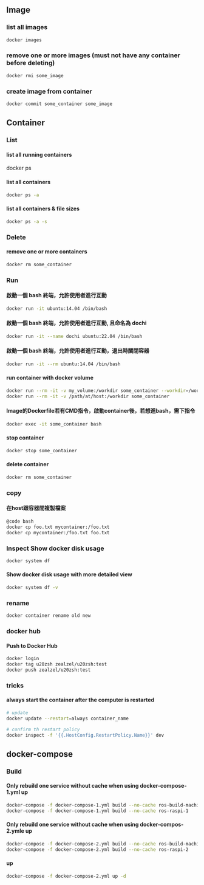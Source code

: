 ## Image

### list all images

```bash
docker images
```

### remove one or more images (must not have any container before deleting)

```bash
docker rmi some_image
```

### create image from container

```bash
docker commit some_container some_image
```

## Container

### List

#### list all running containers

docker ps

#### list all containers

```bash
docker ps -a
```

#### list all containers & file sizes

```bash
docker ps -a -s
```

### Delete

#### remove one or more containers

```bash
docker rm some_container
```

### Run

#### 啟動一個 bash 終端，允許使用者進行互動

```bash
docker run -it ubuntu:14.04 /bin/bash
```

#### 啟動一個 bash 終端，允許使用者進行互動, 且命名為 dochi

```bash
docker run -it --name dochi ubuntu:22.04 /bin/bash
```

#### 啟動一個 bash 終端，允許使用者進行互動，退出時關閉容器

```bash
docker run -it --rm ubuntu:14.04 /bin/bash
```

#### run container with docker volume

```bash
docker run --rm -it -v my_volume:/workdir some_container --workdir=/workdir
docker run --rm -it -v /path/at/host:/workdir some_container
```

#### Image的Dockerfile若有CMD指令，啟動container後，若想進bash，需下指令

```bash
docker exec -it some_container bash
```

#### stop container

```bash
docker stop some_container
```

#### delete container

```bash
docker rm some_container
```

### copy

#### 在host跟容器間複製檔案

```bash
@code bash
docker cp foo.txt mycontainer:/foo.txt
docker cp mycontainer:/foo.txt foo.txt
```

### Inspect Show docker disk usage

```bash
docker system df
```

#### Show docker disk usage with more detailed view

```bash
docker system df -v
```

### rename

```bash
docker container rename old new
```

### docker hub

#### Push to Docker Hub

```bash
docker login
docker tag u20zsh zealzel/u20zsh:test
docker push zealzel/u20zsh:test
```

### tricks

#### always start the container after the computer is restarted

```bash
# update
docker update --restart=always container_name

# confirm th restart policy
docker inspect -f '{{.HostConfig.RestartPolicy.Name}}' dev
```

## docker-compose

### Build

#### Only rebuild one service without cache when using docker-compose-1.yml up

```bash
docker-compose -f docker-compose-1.yml build --no-cache ros-build-machine
docker-compose -f docker-compose-1.yml build --no-cache ros-raspi-1
```

#### Only rebuild one service without cache when using docker-compos-2.ymle up

```bash
docker-compose -f docker-compose-2.yml build --no-cache ros-build-machine-lvim
docker-compose -f docker-compose-2.yml build --no-cache ros-raspi-2
```

#### up

```bash
docker-compose -f docker-compose-2.yml up -d
```
